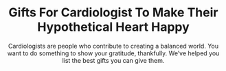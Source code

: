 ---
layout: post
title: Gifts For Cardiologist To Make Their Hypothetical Heart Happy
subtitle: Cardiologists are people who contribute to creating a balanced world. You want to do something to show your gratitude, thankfully. We’ve helped you list the best gifts you can give them.
header-img: "img/post/2023/09/copied/medium_gifts_for_cardiologists_2b08354e3e.jpg"
header-style: text
permalink: "/gifts-for-cardiologist/"
catalog: true
tags:
  - Recipients 
  - Men
---  